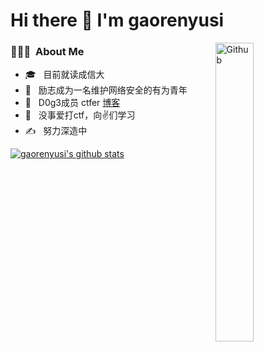 # Hi there 👋 I'm gaorenyusi
<img width="35%" align="right" alt="Github" src="https://user-images.githubusercontent.com/48678280/88862734-4903af80-d201-11ea-968b-9c939d88a37c.gif" />
<h3> 👨🏻‍💻 &nbsp;About Me </h3>

- 🎓 &nbsp; 目前就读成信大
- 💼 &nbsp; 励志成为一名维护网络安全的有为青年
- 🔭 &nbsp; D0g3成员 ctfer [博客](https://gaorenyusi.online/)
- 🌱 &nbsp; 没事爱打ctf，向✌们学习
- ✍️ &nbsp; 努力深造中
  
[![gaorenyusi's github stats](https://github-readme-stats.vercel.app/api?username=gaorenyusi)](https://github.com/anuraghazra/github-readme-stats)

